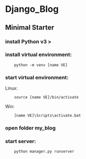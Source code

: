 # Django_Blog

## Minimal Starter

### install Python v3 >

### install virtual environment:
  
        python -m venv [name VE]
  
### start virtual environment:

  Linux:
  
        source [name VE]/bin/activate
        
  Win:
  
        [name VE]\Scripts\activate.bat
       
### open folder my_blog

### start server:

        python manager.py runserver
